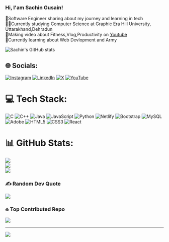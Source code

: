 ### Hi, I'am Sachin Gusain!

🙎Software Engineer sharing about my journey and learning in tech<br/>
🧑‍🎓Currently studying Computer Science at Graphic Era Hill University, Uttarakhand,Dehradun<br/>
🎨Making video about Fitness,Vlog,Productivity on [Youtube](https://www.youtube.com/@sachingusain6609)<br/>
💭Currently learning about Web Devlopment and Army<br/>

![Sachin's GitHub stats](https://github-readme-stats.vercel.app/api?username=Gusainji&show_icons=true&theme=radical)



## 🌐 Socials:
[![Instagram](https://img.shields.io/badge/Instagram-%23E4405F.svg?logo=Instagram&logoColor=white)](https://instagram.com/sachin_gusain_)  [![LinkedIn](https://img.shields.io/badge/LinkedIn-%230077B5.svg?logo=linkedin&logoColor=white)](https://linkedin.com/in/sachin-gusain-440906298) [![X](https://img.shields.io/badge/X-black.svg?logo=X&logoColor=white)](https://x.com/Gusainfitness) [![YouTube](https://img.shields.io/badge/YouTube-%23FF0000.svg?logo=YouTube&logoColor=white)](https://youtube.com/@UCmPgBJU0bedZXdDKvEMOJRg) 

# 💻 Tech Stack:
![C](https://img.shields.io/badge/c-%2300599C.svg?style=for-the-badge&logo=c&logoColor=white) ![C++](https://img.shields.io/badge/c++-%2300599C.svg?style=for-the-badge&logo=c%2B%2B&logoColor=white) ![Java](https://img.shields.io/badge/java-%23ED8B00.svg?style=for-the-badge&logo=openjdk&logoColor=white) ![JavaScript](https://img.shields.io/badge/javascript-%23323330.svg?style=for-the-badge&logo=javascript&logoColor=%23F7DF1E) ![Python](https://img.shields.io/badge/python-3670A0?style=for-the-badge&logo=python&logoColor=ffdd54) ![Netlify](https://img.shields.io/badge/netlify-%23000000.svg?style=for-the-badge&logo=netlify&logoColor=#00C7B7) ![Bootstrap](https://img.shields.io/badge/bootstrap-%238511FA.svg?style=for-the-badge&logo=bootstrap&logoColor=white) ![MySQL](https://img.shields.io/badge/mysql-%2300000f.svg?style=for-the-badge&logo=mysql&logoColor=white) ![Adobe](https://img.shields.io/badge/adobe-%23FF0000.svg?style=for-the-badge&logo=adobe&logoColor=white) ![HTML5](https://img.shields.io/badge/html5-%23E34F26.svg?style=for-the-badge&logo=html5&logoColor=white) ![CSS3](https://img.shields.io/badge/css3-%231572B6.svg?style=for-the-badge&logo=css3&logoColor=white) ![React](https://img.shields.io/badge/react-%2320232a.svg?style=for-the-badge&logo=react&logoColor=%2361DAFB)
# 📊 GitHub Stats:
![](https://github-readme-stats.vercel.app/api?username=Gusainji&theme=dark&hide_border=false&include_all_commits=false&count_private=false)<br/>
![](https://github-readme-streak-stats.herokuapp.com/?user=Gusainji&theme=dark&hide_border=false)<br/>
![](https://github-readme-stats.vercel.app/api/top-langs/?username=Gusainji&theme=dark&hide_border=false&include_all_commits=false&count_private=false&layout=compact)

### ✍️ Random Dev Quote
![](https://quotes-github-readme.vercel.app/api?type=horizontal&theme=radical)

### 🔝 Top Contributed Repo
![](https://github-contributor-stats.vercel.app/api?username=Gusainji&limit=5&theme=dark&combine_all_yearly_contributions=true)

---
[![](https://visitcount.itsvg.in/api?id=Gusainji&icon=0&color=0)](https://visitcount.itsvg.in)

<!-- Proudly created with GPRM ( https://gprm.itsvg.in ) -->
